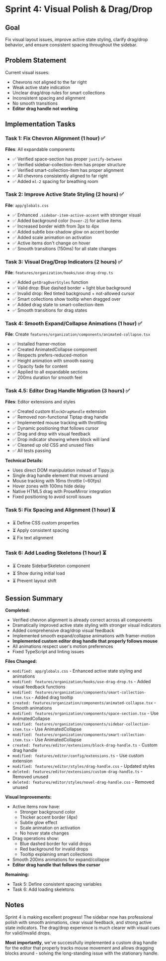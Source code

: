 # Sprint 4: Visual Polish & Drag/Drop

## Goal
Fix visual layout issues, improve active state styling, clarify drag/drop behavior, and ensure consistent spacing throughout the sidebar.

## Problem Statement
Current visual issues:
- Chevrons not aligned to the far right
- Weak active state indication
- Unclear drag/drop rules for smart collections
- Inconsistent spacing and alignment
- No smooth transitions
- **Editor drag handle not working**

## Implementation Tasks

### Task 1: Fix Chevron Alignment (1 hour) ✅
**Files**: All expandable components

- ✅ Verified space-section has proper `justify-between`
- ✅ Verified sidebar-collection-item has proper structure
- ✅ Verified smart-collection-item has proper alignment
- ✅ All chevrons consistently aligned to far right
- ✅ Added `ml-2` spacing for breathing room

### Task 2: Improve Active State Styling (2 hours) ✅
**File**: `app/globals.css`

- ✅ Enhanced `.sidebar-item-active-accent` with stronger visual
- ✅ Added background color (`hover-2`) for active items
- ✅ Increased border width from 3px to 4px
- ✅ Added subtle box-shadow glow on accent border
- ✅ Added scale animation on activation
- ✅ Active items don't change on hover
- ✅ Smooth transitions (150ms) for all state changes

### Task 3: Visual Drag/Drop Indicators (2 hours) ✅
**File**: `features/organization/hooks/use-drag-drop.ts`

- ✅ Added `getDragOverStyles` function
- ✅ Valid drop: Blue dashed border + light blue background
- ✅ Invalid drop: Red tinted background + not-allowed cursor
- ✅ Smart collections show tooltip when dragged over
- ✅ Added drag state to smart-collection-item
- ✅ Smooth transitions for drag states

### Task 4: Smooth Expand/Collapse Animations (1 hour) ✅
**File**: Create `features/organization/components/animated-collapse.tsx`

- ✅ Installed framer-motion
- ✅ Created AnimatedCollapse component
- ✅ Respects prefers-reduced-motion
- ✅ Height animation with smooth easing
- ✅ Opacity fade for content
- ✅ Applied to all expandable sections
- ✅ 200ms duration for smooth feel

### Task 4.5: Editor Drag Handle Migration (3 hours) ✅
**Files**: Editor extensions and styles

- ✅ Created custom `BlockDragHandle` extension
- ✅ Removed non-functional Tiptap drag handle
- ✅ Implemented mouse tracking with throttling
- ✅ Dynamic positioning that follows cursor
- ✅ Drag and drop with visual feedback
- ✅ Drop indicator showing where block will land
- ✅ Cleaned up old CSS and unused files
- ✅ All tests passing

**Technical Details:**
- Uses direct DOM manipulation instead of Tippy.js
- Single drag handle element that moves around
- Mouse tracking with 16ms throttle (~60fps)
- Hover zones with 100ms hide delay
- Native HTML5 drag with ProseMirror integration
- Fixed positioning to avoid scroll issues

### Task 5: Fix Spacing and Alignment (1 hour) ⏳
- ⏳ Define CSS custom properties
- ⏳ Apply consistent spacing
- ⏳ Fix text alignment

### Task 6: Add Loading Skeletons (1 hour) ⏳
- ⏳ Create SidebarSkeleton component
- ⏳ Show during initial load
- ⏳ Prevent layout shift

## Session Summary

**Completed:**
- Verified chevron alignment is already correct across all components
- Dramatically improved active state styling with stronger visual indicators
- Added comprehensive drag/drop visual feedback
- Implemented smooth expand/collapse animations with framer-motion
- **Implemented custom editor drag handle that properly follows mouse**
- All animations respect user's motion preferences
- Fixed TypeScript and linting issues

**Files Changed:**
- `modified: app/globals.css` - Enhanced active state styling and animations
- `modified: features/organization/hooks/use-drag-drop.ts` - Added visual feedback functions
- `modified: features/organization/components/smart-collection-item.tsx` - Added drag tooltip
- `created: features/organization/components/animated-collapse.tsx` - Smooth animations
- `modified: features/organization/components/space-section.tsx` - Use AnimatedCollapse
- `modified: features/organization/components/sidebar-collection-item.tsx` - Use AnimatedCollapse
- `modified: features/organization/components/smart-collection-item.tsx` - Use AnimatedCollapse
- `created: features/editor/extensions/block-drag-handle.ts` - Custom drag handle
- `modified: features/editor/config/extensions.ts` - Use custom extension
- `modified: features/editor/styles/drag-handle.css` - Updated styles
- `deleted: features/editor/extensions/custom-drag-handle.ts` - Removed unused
- `deleted: features/editor/styles/novel-drag-handle.css` - Removed unused

**Visual Improvements:**
- Active items now have:
  - Stronger background color
  - Thicker accent border (4px)
  - Subtle glow effect
  - Scale animation on activation
  - No hover state changes
- Drag operations show:
  - Blue dashed border for valid drops
  - Red background for invalid drops
  - Tooltip explaining smart collections
- Smooth 200ms animations for expand/collapse
- **Editor drag handle that follows the cursor**

**Remaining:**
- Task 5: Define consistent spacing variables
- Task 6: Add loading skeletons

## Notes

Sprint 4 is making excellent progress! The sidebar now has professional polish with smooth animations, clear visual feedback, and strong active state indicators. The drag/drop experience is much clearer with visual cues for valid/invalid drops. 

**Most importantly**, we've successfully implemented a custom drag handle for the editor that properly tracks mouse movement and allows dragging blocks around - solving the long-standing issue with the stationary handle. 